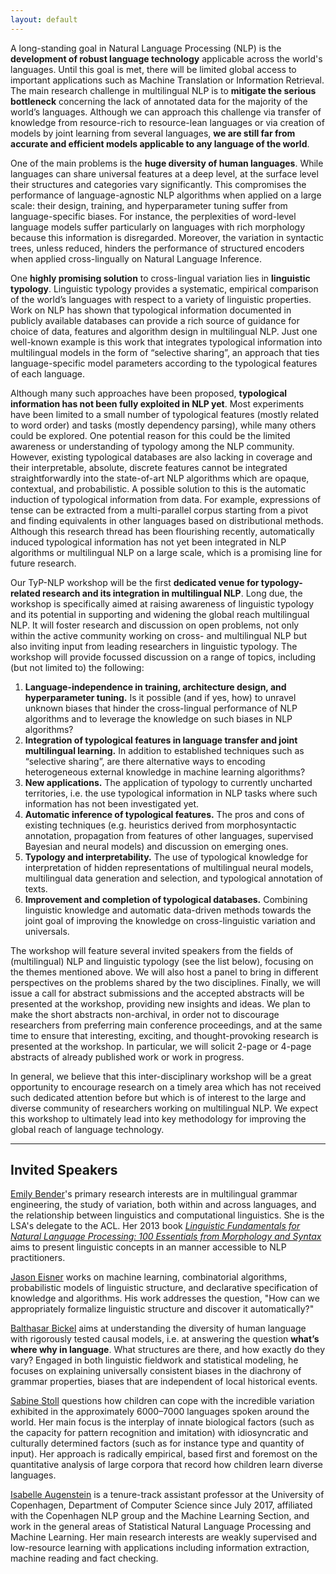 ```yaml
---
layout: default
---
```


A long-standing goal in Natural Language Processing (NLP) is the **development of robust language technology** applicable across the world's languages. Until this goal is met, there will be limited global access to important applications such as Machine Translation or Information Retrieval. The main research challenge in multilingual NLP is to **mitigate the serious bottleneck** concerning the lack of annotated data for the majority of the world’s languages. Although we can approach this challenge via transfer of knowledge from resource-rich to resource-lean languages or via creation of models by joint learning from several languages, **we are still far from accurate and efficient models applicable to any language of the world**.

One of the main problems is the **huge diversity of human languages**. While languages can share universal features at a deep level, at the surface level their structures and categories vary significantly. This compromises the performance of language-agnostic NLP algorithms when applied on a large scale: their design, training, and hyperparameter tuning suffer from language-specific biases. For instance, the perplexities of word-level language models suffer particularly on languages with rich morphology because this information is disregarded. Moreover, the variation in syntactic trees, unless reduced, hinders the performance of structured encoders when applied cross-lingually on Natural Language Inference.

One **highly promising solution** to cross-lingual variation lies in **linguistic typology**. Linguistic typology provides a systematic, empirical comparison of the world’s languages with respect to a variety of linguistic properties. Work on NLP has shown that typological information documented in publicly available databases can provide a rich source of guidance for choice of data, features and algorithm design in multilingual NLP. Just one well-known example is this work that integrates typological information into multilingual models in the form of “selective sharing”, an approach that ties language-specific model parameters according to the typological features of each language.

Although many such approaches have been proposed, **typological information has not been fully exploited in NLP yet**. Most experiments have been limited to a small number of typological features (mostly related to word order) and tasks (mostly dependency parsing), while many others could be explored. One potential reason for this could be the limited awareness or understanding of typology among the NLP community. However, existing typological databases are also lacking in coverage and their interpretable, absolute, discrete features cannot be integrated straightforwardly into the state-of-art NLP algorithms which are opaque, contextual, and probabilistic. A possible solution to this is the automatic induction of typological information from data. For example, expressions of tense can be extracted from a multi-parallel corpus starting from a pivot and finding equivalents in other languages based on distributional methods. Although this research thread has been flourishing recently, automatically induced typological information has not yet been integrated in NLP algorithms or multilingual NLP on a large scale, which is a promising line for future research.

Our TyP-NLP workshop will be the first **dedicated venue for typology-related research and its integration in multilingual NLP**. Long due, the workshop is specifically aimed at raising awareness of linguistic typology and its potential in supporting and widening the global reach multilingual NLP. It will foster research and discussion on open problems, not only within the active community working on cross- and multilingual NLP but also inviting input from leading researchers in linguistic typology. The workshop will provide focussed discussion on a range of topics, including (but not limited to) the following:

1. **Language-independence in training, architecture design, and hyperparameter tuning.** Is it possible (and if yes, how) to unravel unknown biases that hinder the cross-lingual
performance of NLP algorithms and to leverage the knowledge on such biases in NLP
algorithms?
2. **Integration of typological features in language transfer and joint multilingual learning.**
In addition to established techniques such as “selective sharing”, are there alternative ways to
encoding heterogeneous external knowledge in machine learning algorithms?
3. **New applications.** The application of typology to currently uncharted territories, i.e. the use
typological information in NLP tasks where such information has not been investigated yet.
4. **Automatic inference of typological features.** The pros and cons of existing techniques (e.g. heuristics derived from morphosyntactic annotation, propagation from features of other
languages, supervised Bayesian and neural models) and discussion on emerging ones.
5. **Typology and interpretability.** The use of typological knowledge for interpretation of hidden representations of multilingual neural models, multilingual data generation and selection, and
typological annotation of texts.
6. **Improvement and completion of typological databases.** Combining linguistic knowledge
and automatic data-driven methods towards the joint goal of improving the knowledge on cross-linguistic variation and universals.

The workshop will feature several invited speakers from the fields of (multilingual) NLP and linguistic typology (see the list below), focusing on the themes mentioned above. We will also host a panel to bring in different perspectives on the problems shared by the two disciplines. Finally, we will issue a call for abstract submissions and the accepted abstracts will be presented at the workshop, providing new insights and ideas. We plan to make the short abstracts non-archival, in order not to discourage researchers from preferring main conference proceedings, and at the same time to ensure that interesting, exciting, and thought-provoking research is presented at the workshop. In particular, we will solicit 2-page or 4-page abstracts of already published work or work in progress.

In general, we believe that this inter-disciplinary workshop will be a great opportunity to encourage research on a timely area which has not received such dedicated attention before but which is of interest to the large and diverse community of researchers working on multilingual NLP. We expect this workshop to ultimately lead into key methodology for improving the global reach of language technology.

---

## Invited Speakers

[Emily Bender](http://faculty.washington.edu/ebender/)'s primary research interests are in multilingual grammar engineering, the study of variation, both within and across languages, and the relationship between linguistics and computational linguistics. She is the LSA's delegate to the ACL. Her 2013 book [*Linguistic Fundamentals for Natural Language Processing: 100 Essentials from Morphology and Syntax*](http://dx.doi.org/10.2200/S00493ED1V01Y201303HLT020) aims to present linguistic concepts in an manner accessible to NLP practitioners.

[Jason Eisner](http://www.cs.jhu.edu/~jason/) works on machine learning, combinatorial algorithms, probabilistic models of linguistic structure, and declarative specification of knowledge and algorithms. His work addresses the question, "How can we appropriately formalize linguistic structure and discover it automatically?"

[Balthasar Bickel](https://www.comparativelinguistics.uzh.ch/en/bickel.html) aims at understanding the diversity of human language with rigorously tested causal models, i.e. at answering the question **what’s where why in language**. What structures are there, and how exactly do they vary? Engaged in both linguistic fieldwork and statistical modeling, he focuses on explaining universally consistent biases in the diachrony of grammar properties, biases that are independent of local historical events.

[Sabine Stoll](https://www.psycholinguistics.uzh.ch/en/stoll.html) questions how children can cope with the incredible variation exhibited in the approximately 6000–7000 languages spoken around the world. Her main focus is the interplay of innate biological factors (such as the capacity for pattern recognition and imitation) with idiosyncratic and culturally determined factors (such as for instance type and quantity of input). Her approach is radically empirical, based first and foremost on the quantitative analysis of large corpora that record how children learn diverse languages.

[Isabelle Augenstein](http://isabelleaugenstein.github.io) is a tenure-track assistant professor at the University of Copenhagen, Department of Computer Science since July 2017, affiliated with the Copenhagen NLP group and the Machine Learning Section, and work in the general areas of Statistical Natural Language Processing and Machine Learning. Her main research interests are weakly supervised and low-resource learning with applications including information extraction, machine reading and fact checking.

